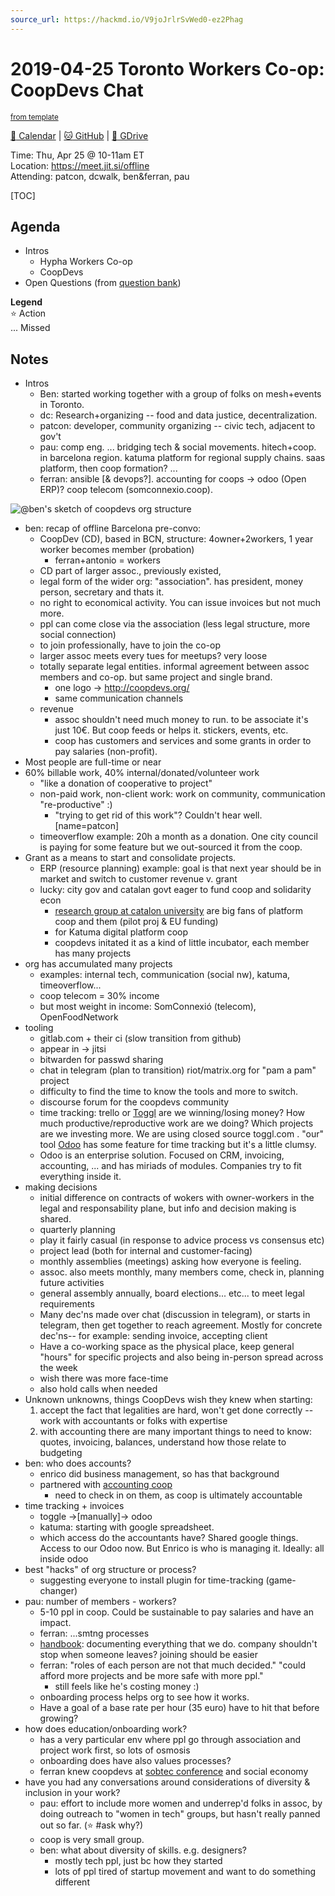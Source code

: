 ```yaml
---
source_url: https://hackmd.io/V9joJrlrSvWed0-ez2Phag
---
```

# 2019-04-25 Toronto Workers Co-op: CoopDevs Chat

<sup>[from template][template]</sup>

[:date: Calendar][cal] | [:cat: GitHub][gh] | [:open_file_folder: GDrive][gdrive]

Time: Thu, Apr 25 @ 10-11am ET  
Location: https://meet.jit.si/offline  
Attending: patcon, dcwalk, ben&ferran, pau

[TOC]

## Agenda

- Intros
    - Hypha Workers Co-op
    - CoopDevs
- Open Questions (from [question bank](https://docs.google.com/spreadsheets/d/1vjnT0afFh-Ss1BCYZg7nuLyjwZqzRLsSzkhej_OdoFo/edit#gid=348272266))

**Legend**  
:star: Action  
... Missed

## Notes

- Intros
    - Ben: started working together with a group of folks on mesh+events in Toronto.
    - dc: Research+organizing -- food and data justice, decentralization.
    - patcon: developer, community organizing -- civic tech, adjacent to gov't
    - pau: comp eng. ... bridging tech & social movements. hitech+coop. in barcelona region. katuma platform for regional supply chains. saas platform, then coop formation? ...
    - ferran: ansible [& devops?]. accounting for coops → odoo (Open ERP)? coop telecom (somconnexio.coop).

![@ben's sketch of coopdevs org structure](https://i.imgur.com/qgJNkme.png)

- ben: recap of offline Barcelona pre-convo:
    - CoopDev (CD), based in BCN, structure: 4owner+2workers, 1 year worker becomes member (probation)
        - ferran+antonio = workers
    - CD part of larger assoc., previously existed, 
    - legal form of the wider org: "association". has president, money person, secretary and thats it.
    - no right to economical activity. You can issue invoices but not much more.
    - ppl can come close via the association (less legal structure, more social connection)
    - to join professionally, have to join the co-op 
    - larger assoc meets every tues for meetups? very loose
    - totally separate legal entities. informal agreement between assoc members and co-op. but same project and single brand.
        - one logo → http://coopdevs.org/
        - same communication channels
    - revenue
        - assoc shouldn't need much money to run. to be associate it's just 10€. But coop feeds or helps it. stickers, events, etc.
        - coop has customers and services and some grants in order to pay salaries (non-profit).
- Most people are full-time or near
- 60% billable work, 40% internal/donated/volunteer work
    - "like a donation of cooperative to project"
    - non-paid work, non-client work: work on community, communication "re-productive" :)
        - "trying to get rid of this work"? Couldn't hear well. [name=patcon]
    - timeoverflow example: 20h a month as a donation. One city council is paying for some feature but we out-sourced it from the coop.
- Grant as a means to start and consolidate projects.
    - ERP (resource planning) example: goal is that next year should be in market and switch to customer revenue v. grant
    - lucky: city gov and catalan govt eager to fund coop and solidarity econ
        - [research group at catalon university](https://www.uoc.edu/portal/en/in3/recerca/grups/digital_commons) are big fans of platform coop and them (pilot proj & EU funding)
        - for Katuma digital platform coop
        - coopdevs initated it as a kind of little incubator, each member has many projects
- org has accumulated many projects
    - examples: internal tech, communication (social nw), katuma, timeoverflow...
    - coop telecom = 30% income
    - but most weight in income: SomConnexió (telecom), OpenFoodNetwork
- tooling
    - gitlab.com + their ci (slow transition from github)
    - appear in → jitsi
    - bitwarden for passwd sharing
    - chat in telegram (plan to transition) riot/matrix.org for "pam a pam" project
    - difficulty to find the time to know the tools and more to switch.
    - discourse forum for the coopdevs community
    - time tracking: trello or [Toggl](https://www.toggl.com/trello-time-tracking/) are we winning/losing money? How much productive/reproductive work are we doing? Which projects are we investing more. We are using closed source toggl.com . "our" tool [Odoo](https://www.odoo.com/) has some feature for time tracking but it's a little clumsy.
    - Odoo is an enterprise solution. Focused on CRM, invoicing, accounting, ...  and has miriads of modules. Companies try to fit everything inside it.
- making decisions
    - initial difference on contracts of wokers with owner-workers in the legal and responsability plane, but info and decision making is shared. 
    - quarterly planning
    - play it fairly casual (in response to advice process vs consensus etc)
    - project lead (both for internal and customer-facing)
    - monthly assemblies (meetings) asking how everyone is feeling. 
    - assoc. also meets monthly, many members come, check in, planning future activities
    - general assembly annually, board elections... etc... to meet legal requirements
    - Many dec'ns made over chat (discussion in telegram), or starts in telegram, then get together to reach agreement. Mostly for concrete dec'ns-- for example: sending invoice, accepting client
    - Have a co-working space as the physical place, keep general "hours" for specific projects and also being in-person spread across the week
    - wish there was more face-time
    - also hold calls when needed
- Unknown unknowns, things CoopDevs wish they knew when starting:
    1. accept the fact that legalities are hard, won't get done correctly -- work with accountants or folks with expertise
    2. with accounting there are many important things to need to know: quotes, invoicing, balances, understand how those relate to budgeting
- ben: who does accounts? 
    - enrico did business management, so has that background
    - partnered with [accounting coop](http://grupecos.coop/cooperatives/facto/)
        - need to check in on them, as coop is ultimately accountable
- time tracking + invoices
    - toggle →\[manually\]→ odoo
    - katuma: starting with google spreadsheet.
    - which access do the accountants have? Shared google things. Access to our Odoo now. But Enrico is who is managing it. Ideally: all inside odoo
- best "hacks" of org structure or process?
    - suggesting everyone to install plugin for time-tracking (game-changer)
- pau: number of members - workers?
    - 5-10 ppl in coop. Could be sustainable to pay salaries and have an impact.
    - ferran: ...smtng processes
    - [handbook](https://github.com/coopdevs/handbook/): documenting everything that we do. company shouldn't stop when someone leaves? joining should be easier
    - ferran: "roles of each person are not that much decided." "could afford more projects and be more safe with more ppl."
        - still feels like he's costing money :)
    - onboarding process helps org to see how it works.
    - Have a goal of a base rate per hour (35 euro) have to hit that before growing?
- how does education/onboarding work?
    - has a very particular env where ppl go through association and project work first, so lots of osmosis
    - onboarding does have also values processes?
    - ferran knew coopdevs at [sobtec conference](http://sobtec.cat/) and social economy 
- have you had any conversations around considerations of diversity & inclusion in your work?
    - pau: effort to include more women and underrep'd folks in assoc, by doing outreach to "women in tech" groups, but hasn't really panned out so far. (:star: #ask why?)
    - coop is very small group.
    - ben: what about diversity of skills. e.g. designers?
        - mostly tech ppl, just bc how they started
        - lots of ppl tired of startup movement and want to do something different



<!-- Links -->
[template]: https://github.com/hyphacoop/december-retreat/blob/master/-meeting-template.md
[cal]: https://calendar.google.com/calendar/embed?src=s2224p8sptnujs736vplf9anjo%40group.calendar.google.com&ctz=America%2FToronto
[gh]: https://github.com/cryptographydog/december-retreat
[gdrive]: https://drive.google.com/drive/u/0/folders/14KYnYwOEK3InYZ3jCn-Gtf5q430sE9oc
[biz-wg]: https://loomio.cryptography.dog/g/ojZI2bPl/working-groups-business-planning
[fin-wg]: https://loomio.cryptography.dog/g/sRPwaorg/working-groups-finance
[gov-wg]: https://loomio.cryptography.dog/g/BaAj6dQn/working-groups-governance-by-laws-incorporation-articles-gm-
[ino-wg]: https://loomio.cryptography.dog/g/KvARWad7/working-groups-infrastructure-and-operations

